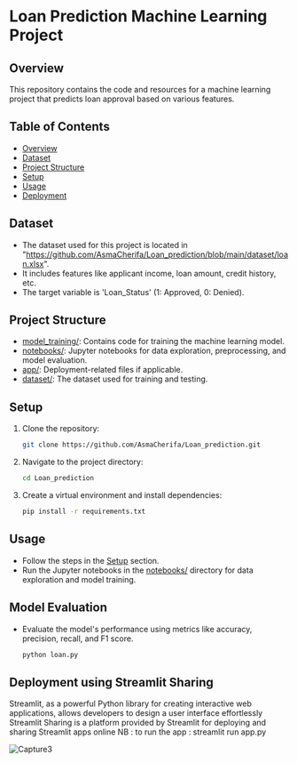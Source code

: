 # Loan Prediction Machine Learning Project

## Overview

This repository contains the code and resources for a machine learning project that predicts loan approval based on various features.

## Table of Contents

- [Overview](#overview)
- [Dataset](#dataset)
- [Project Structure](#project-structure)
- [Setup](#setup)
- [Usage](#usage)
- [Deployment](#deployment)


## Dataset

- The dataset used for this project is located in "https://github.com/AsmaCherifa/Loan_prediction/blob/main/dataset/loan.xlsx". 
- It includes features like applicant income, loan amount, credit history, etc.
- The target variable is 'Loan_Status' (1: Approved, 0: Denied).

## Project Structure

- [model_training/](model_training/): Contains code for training the machine learning model.
- [notebooks/](notebooks/): Jupyter notebooks for data exploration, preprocessing, and model evaluation.
- [app/](app/): Deployment-related files if applicable.
- [dataset/](dataset/): The dataset used for training and testing.

## Setup

1. Clone the repository:

    ```bash
    git clone https://github.com/AsmaCherifa/Loan_prediction.git
    ```

2. Navigate to the project directory:

    ```bash
    cd Loan_prediction
    ```

3. Create a virtual environment and install dependencies:

    ```bash
    pip install -r requirements.txt
    ```

## Usage

- Follow the steps in the [Setup](#setup) section.
- Run the Jupyter notebooks in the [notebooks/](notebooks/) directory for data exploration and model training.

## Model Evaluation

- Evaluate the model's performance using metrics like accuracy, precision, recall, and F1 score.
  
    ```bash
    python loan.py
    ```


## Deployment using Streamlit Sharing
Streamlit, as a powerful Python library for creating interactive web applications, allows developers to design a user interface effortlessly
Streamlit Sharing is a platform provided by Streamlit for deploying and sharing Streamlit apps online
 NB : to run the app : streamlit run app.py


![Capture3](https://github.com/AsmaCherifa/Loan_prediction/assets/66530514/3118c672-8be9-4968-b0cf-2128e76978ca)
